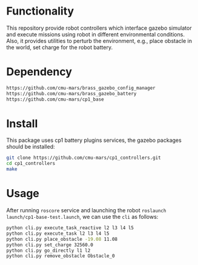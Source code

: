 # Functionality
This repository provide robot controllers which interface gazebo simulator and execute missions using robot in different environmental conditions. Also, it provides utilities to perturb the environment, e.g., place obstacle in the world, set charge for the robot battery.  

# Dependency

```bash
https://github.com/cmu-mars/brass_gazebo_config_manager
https://github.com/cmu-mars/brass_gazebo_battery
https://github.com/cmu-mars/cp1_base
```

# Install

This package uses cp1 battery plugins services, the gazebo packages should be installed:

```bash
git clone https://github.com/cmu-mars/cp1_controllers.git
cd cp1_controllers
make
```

# Usage

After running `roscore` service and launching the robot `roslaunch launch/cp1-base-test.launch`, we can use the `cli` as follows:

```bash
python cli.py execute_task_reactive l2 l3 l4 l5
python cli.py execute_task l2 l3 l4 l5
python cli.py place_obstacle -19.08 11.08
python cli.py set_charge 32560.0
python cli.py go_directly l1 l2
python cli.py remove_obstacle Obstacle_0
```